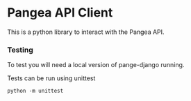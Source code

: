 
# Pangea API Client

This is a python library to interact with the Pangea API.

### Testing

To test you will need a local version of pange-django running.

Tests can be run using unittest
```
python -m unittest
```
